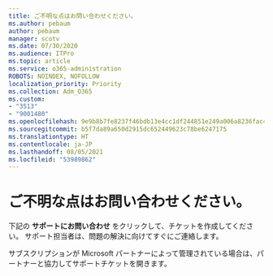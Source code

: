 ```yaml
---
title: ご不明な点はお問い合わせください。
ms.author: pebaum
author: pebaum
manager: scotv
ms.date: 07/30/2020
ms.audience: ITPro
ms.topic: article
ms.service: o365-administration
ROBOTS: NOINDEX, NOFOLLOW
localization_priority: Priority
ms.collection: Adm_O365
ms.custom:
- "3513"
- "9001480"
ms.openlocfilehash: 9e9b8b7fe8237f46bdb13e4cc1df244851e249a006a8236fac465240eb10ea3e
ms.sourcegitcommit: b5f7da89a650d2915dc652449623c78be6247175
ms.translationtype: HT
ms.contentlocale: ja-JP
ms.lasthandoff: 08/05/2021
ms.locfileid: "53989862"
---
```

# <a name="were-here-to-help"></a>ご不明な点はお問い合わせください。

下記の **サポートにお問い合わせ** をクリックして、チケットを作成してください。 サポート担当者は、問題の解決に向けてすぐにご連絡します。

サブスクリプションが Microsoft パートナーによって管理されている場合は、パートナーと協力してサポートチケットを開きます。
